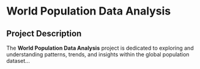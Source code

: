 # World Population Data Analysis

## Project Description

The **World Population Data Analysis** project is dedicated to exploring and understanding patterns, trends, and insights within the global population dataset...
